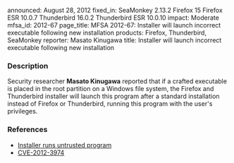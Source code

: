 announced: August 28, 2012
fixed_in: SeaMonkey 2.13.2
          Firefox 15
          Firefox ESR 10.0.7
          Thunderbird 16.0.2
          Thunderbird ESR 10.0.10
impact: Moderate
mfsa_id: 2012-67
page_title: MFSA 2012-67: Installer will launch incorrect executable following new installation
products: Firefox, Thunderbird, SeaMonkey
reporter: Masato Kinugawa
title: Installer will launch incorrect executable following new installation

<h3>Description</h3>

<p>Security researcher <strong>Masato Kinugawa</strong> reported that if a
crafted executable is placed in the root partition on a Windows file system, the
Firefox and Thunderbird installer will launch this program after a standard
installation instead of Firefox or Thunderbird, running this program with the
user's privileges.
</p>


<h3>References</h3>

<ul>
  <li><a href="https://bugzilla.mozilla.org/show_bug.cgi?id=770478">
       Installer runs untrusted program</a></li>
  <li><a href="http://cve.mitre.org/cgi-bin/cvename.cgi?name=CVE-2012-3974" class="ex-ref">CVE-2012-3974</a></li>
</ul>



